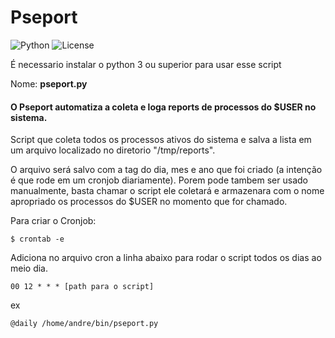 # Pseport
![Python](https://img.shields.io/badge/Python-3.x-blue)
![License](https://img.shields.io/badge/License-MIT-green)


<p>É necessario instalar o python 3 ou superior para usar esse script
<p>Nome: <b>pseport.py</b>

<h4>O Pseport automatiza a coleta e loga reports de processos do $USER no sistema.</h4>
<p>Script que coleta todos os processos ativos do sistema e salva a lista em um arquivo localizado no diretorio "/tmp/reports". <p>

<p>O arquivo será salvo com a tag do dia, mes e ano que foi criado (a intenção é que rode em um cronjob diariamente). Porem pode tambem ser usado manualmente, basta chamar o script ele coletará e armazenara com o nome apropriado os processos do $USER no momento que for chamado.

Para criar o Cronjob:
```
$ crontab -e
```
<p>Adiciona no arquivo cron a linha abaixo para rodar o script todos os dias ao meio dia.

```
00 12 * * * [path para o script]
```
ex
```
@daily /home/andre/bin/pseport.py
```